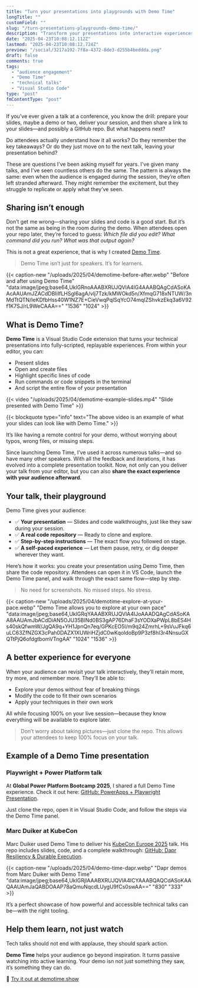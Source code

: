 ```yaml
---
title: "Turn your presentations into playgrounds with Demo Time"
longTitle: ""
customField: ""
slug: "/turn-presentations-playgrounds-demo-time/"
description: "Transform your presentations into interactive experiences with Demo Time, empowering your audience to learn and explore at their own pace."
date: "2025-04-23T10:08:12.112Z"
lastmod: "2025-04-23T10:08:12.724Z"
preview: "/social/3217a192-7f8a-4372-8de3-d255b4beddda.png"
draft: false
comments: true
tags:
  - "audience engagement"
  - "Demo Time"
  - "technical talks"
  - "Visual Studio Code"
type: "post"
fmContentType: "post"
---
```


If you've ever given a talk at a conference, you know the drill: prepare your slides, maybe a demo or two, deliver your session, and then share a link to your slides—and possibly a GitHub repo. But what happens next?

Do attendees actually understand how it all works? Do they remember the key takeaways? Or do they just move on to the next talk, leaving your presentation behind?

These are questions I’ve been asking myself for years. I've given many talks, and I’ve seen countless others do the same. The pattern is always the same: even when the audience is engaged during the session, they’re often left stranded afterward. They might remember the excitement, but they struggle to replicate or apply what they’ve seen.

## Sharing isn’t enough

Don’t get me wrong—sharing your slides and code is a good start. But it’s not the same as being in the room during the demo. When attendees open your repo later, they’re forced to guess: *Which file did you edit? What command did you run? What was that output again?*

This is not a great experience, that is why I created [Demo Time](https://demotime.show).

> Demo Time isn’t just for speakers. It’s for learners.

{{< caption-new "/uploads/2025/04/demotime-before-after.webp" "Before and after using Demo Time"  "data:image/jpeg;base64,UklGRnoAAABXRUJQVlA4IG4AAABQAgCdASoKAAcAAUAmJZACdDBIiIfLHSgl6agA/vlj7Tzk/kMWOkd5n/XfmqG718xNTUW/3nMdTtQTN/IeKDfbHss40W1NZ7E+CieVwqPqlSqYcO74mqIZShvkzEkq3a6V92f1K7SJ/rL9WeCAAA==" "1536" "1024" >}}

## What is Demo Time?

**Demo Time** is a Visual Studio Code extension that turns your technical presentations into fully-scripted, replayable experiences. From within your editor, you can:

- Present slides
- Open and create files
- Highlight specific lines of code
- Run commands or code snippets in the terminal
- And script the entire flow of your presentation

{{< video "/uploads/2025/04/demotime-example-slides.mp4" "Slide presented with Demo Time" >}}

{{< blockquote type="info" text="The above video is an example of what your slides can look like with Demo Time." >}}

It’s like having a remote control for your demo, without worrying about typos, wrong files, or missing steps.

Since launching Demo Time, I’ve used it across numerous talks—and so have many other speakers. With all the feedback and iterations, it has evolved into a complete presentation toolkit. Now, not only can you deliver your talk from your editor, but you can also **share the exact experience with your audience afterward**.

## Your talk, their playground

Demo Time gives your audience:

- ✅ **Your presentation** — Slides and code walkthroughs, just like they saw during your session.
- ✅ **A real code repository** — Ready to clone and explore.
- ✅ **Step-by-step instructions** — The exact flow you followed on stage.
- ✅ **A self-paced experience** — Let them pause, retry, or dig deeper wherever they want.

Here’s how it works: you create your presentation using Demo Time, then share the code repository. Attendees can open it in VS Code, launch the Demo Time panel, and walk through the exact same flow—step by step.

> No need for screenshots. No missed steps. No stress.

{{< caption-new "/uploads/2025/04/demotime-explore-at-your-pace.webp" "Demo Time allows you to explore at your own pace"  "data:image/jpeg;base64,UklGRqYAAABXRUJQVlA4IJoAAADQAgCdASoKAA8AAUAmJbACdDiAN5OJU35BINd0BS3gAP76DhaF3sYODXaPWpL8bES4Hs40skQfwmW/JgQA9q+YH1JpnQn7eq/GPKcEO5l/m9q24ZmrhL+9sVuJFkq6uLC63ZfNZGX3cPah0DAZX1XUWriHZjdC0wKqoIdoBp9P3zf8hI3r4NnsuGXQTtPjQ6ofdgtbomVTngAA" "1024" "1536" >}}

## A better experience for everyone

When your audience can revisit your talk interactively, they’ll retain more, try more, and remember more. They’ll be able to:

- Explore your demos without fear of breaking things
- Modify the code to fit their own scenarios
- Apply your techniques in their own work

All while focusing 100% on your live session—because they know everything will be available to explore later.

> Don’t worry about taking pictures—just clone the repo. This allows your attendees to keep 100% focus on your talk.

## Example of a Demo Time presentation

### Playwright + Power Platform talk

At **Global Power Platform Bootcamp 2025**, I shared a full Demo Time experience. Check it out here: [GitHub: PowerApps + Playwright Presentation](https://github.com/estruyf/presentation-powerapps-playwright).

Just clone the repo, open it in Visual Studio Code, and follow the steps via the Demo Time panel.

### Marc Duiker at KubeCon

Marc Duiker used Demo Time to deliver his [KubeCon Europe 2025](https://marcduiker.dev/articles/speaking-at-kubecon-europe-2025/) talk. His repo includes slides, code, and a complete walkthrough: [GitHub: Dapr Resiliency & Durable Execution](https://github.com/diagrid-labs/dapr-resiliency-and-durable-execution).

{{< caption-new "/uploads/2025/04/demo-time-dapr.webp" "Dapr demos from Marc Duiker with Demo Time"  "data:image/jpeg;base64,UklGRjIAAABXRUJQVlA4ICYAAABQAQCdASoKAAQAAUAmJaQABDOAAP78aQmuNqcdLUygU9fCs0swAA==" "830" "333" >}}

It’s a perfect showcase of how powerful and accessible technical talks can be—with the right tooling.

## Help them learn, not just watch

Tech talks should not end with applause, they should spark action.

**Demo Time** helps your audience go beyond inspiration. It turns passive watching into active learning. Your demo isn not just something they saw, it’s something they can do.

🔗 [Try it out at demotime.show](https://demotime.show)

